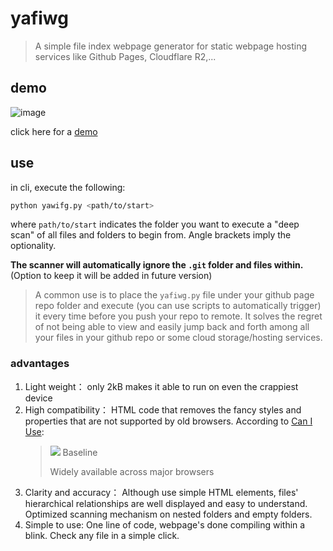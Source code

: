 # yafiwg

>
> A simple file index webpage generator for static webpage hosting services like Github Pages, Cloudflare R2,...
>

## demo
![image](https://github.com/xolyn/yafiwg/assets/118642042/b7eea6ca-5720-4c4a-b2a4-0a862e743a9d)

click here for a [demo](https://xolyn.github.io/file_tree.html)

## use
in cli, execute the following:
```bash
python yawifg.py <path/to/start>
```
where `path/to/start` indicates the folder you want to execute a "deep scan" of all files and folders to begin from. Angle brackets imply the optionality.

**The scanner will automatically ignore the `.git` folder and files within.** (Option to keep it will be added in future version)

> A common use is to place the `yafiwg.py` file under your github page repo folder and execute (you can use scripts to automatically trigger) it every time before you push your repo to remote. It solves the regret of not being able to view and easily jump back and forth among all your files in your github repo or some cloud storage/hosting services.  

### advantages
1. Light weight： only 2kB makes it able to run on even the crappiest device
2. High compatibility： HTML code that removes the fancy styles and properties that are not supported by old browsers. According to [Can I Use](https://caniuse.com/?search=details):
   > ![](https://caniuse.com/img/baseline/baseline-high-light.svg)  Baseline
   > 
   > Widely available across major browsers
3. Clarity and accuracy： Although use simple HTML elements, files' hierarchical relationships are well displayed and easy to understand. Optimized scanning mechanism on nested folders and empty folders.
4. Simple to use: One line of code, webpage's done compiling within a blink. Check any file in a simple click. 
